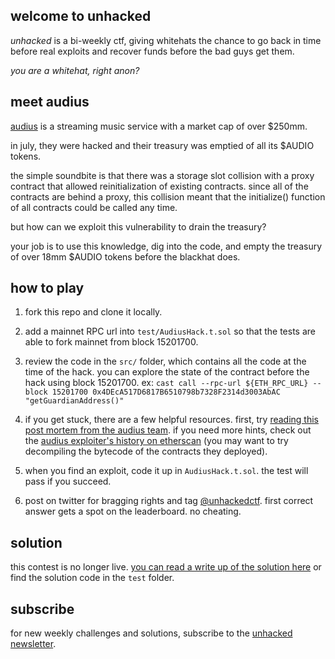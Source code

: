 ## welcome to unhacked

_unhacked_ is a bi-weekly ctf, giving whitehats the chance to go back in time before real exploits and recover funds before the bad guys get them. 

_you are a whitehat, right anon?_

## meet audius

[audius](https://audius.co/) is a streaming music service with a market cap of over $250mm.

in july, they were hacked and their treasury was emptied of all its $AUDIO tokens.

the simple soundbite is that there was a storage slot collision with a proxy contract that allowed reinitialization of existing contracts.  since all of the contracts are behind a proxy, this collision meant that the initialize() function of all contracts could be called any time.

but how can we exploit this vulnerability to drain the treasury?

your job is to use this knowledge, dig into the code, and empty the treasury of over 18mm $AUDIO tokens before the blackhat does.

## how to play

1. fork this repo and clone it locally.

2. add a mainnet RPC url into `test/AudiusHack.t.sol` so that the tests are able to fork mainnet from block 15201700.

3. review the code in the `src/` folder, which contains all the code at the time of the hack. you can explore the state of the contract before the hack using block 15201700. ex: `cast call --rpc-url ${ETH_RPC_URL} --block 15201700 0x4DEcA517D6817B6510798b7328F2314d3003AbAC "getGuardianAddress()"`

4. if you get stuck, there are a few helpful resources. first, try [reading this post mortem from the audius team](https://blog.audius.co/article/audius-governance-takeover-post-mortem-7-23-22). if you need more hints, check out the [audius exploiter's history on etherscan](https://etherscan.io/address/0xa0c7bd318d69424603cbf91e9969870f21b8ab4c) (you may want to try decompiling the bytecode of the contracts they deployed).

5. when you find an exploit, code it up in `AudiusHack.t.sol`. the test will pass if you succeed.

6. post on twitter for bragging rights and tag [@unhackedctf](http://twitter.com/unhackedctf). first correct answer gets a spot on the leaderboard. no cheating.

## solution

this contest is no longer live. [you can read a write up of the solution here](https://unhackedctf.substack.com/p/audius-walkthrough-challenge-3) or find the solution code in the `test` folder.

## subscribe

for new weekly challenges and solutions, subscribe to the [unhacked newsletter](https://unhackedctf.substack.com/p/welcome).
